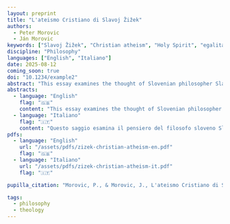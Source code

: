```yaml
---
layout: preprint
title: "L'ateismo Cristiano di Slavoj Žižek"
authors:
  - Peter Morovic
  - Ján Morovic
keywords: ["Slavoj Žižek", "Christian atheism", "Holy Spirit", "egalitarian community", "Chiara Lubich", "Focolare spirituality", "comparative theology"]
discipline: "Philosophy"
languages: ["English", "Italiano"]
date: 2025-08-12
coming_soon: true
doi: "10.1234/example2"
abstract: "This essay examines the thought of Slovenian philosopher Slavoj Žižek on Christianity, with particular attention to his interpretation of God's death on the cross and the birth of the Holy Spirit as an 'egalitarian community.' Through a comparative analysis with Chiara Lubich's charism of unity, the article highlights surprising convergences between Žižek's 'Christian atheism' and Focolare spirituality."
abstracts:
  - language: "English"
    flag: "🇬🇧"
    content: "This essay examines the thought of Slovenian philosopher Slavoj Žižek on Christianity, with particular attention to his interpretation of God's death on the cross and the birth of the Holy Spirit as an 'egalitarian community.' Through a comparative analysis with Chiara Lubich's charism of unity, the article highlights surprising convergences between Žižek's 'Christian atheism' and Focolare spirituality. Both thinkers see in Jesus Forsaken the crucial moment of identification between God and humanity, and recognize in the presence of Jesus in the midst of community (the 'Holy Spirit' for Žižek, 'Jesus in the midst' for Lubich) the privileged mode of relationship with the divine. The analysis shows how Žižek, while declaring himself an atheist, arrives at a profound understanding of Christianity's subversive core through a Hegelian reading of divine kenosis, proposing a God who is not transcendent but immanent in human history, who entrusts humanity itself with his own destiny. Both reject an interventionist God 'up there' who manipulates events from outside, instead embracing a God who becomes vulnerable, who suffers with humanity, and who dies on the cross to be reborn as the spirit of authentic human community founded on mutual love. The study reveals how Žižek's Marxist critique of ideology and Lubich's mystical experience converge on essential points: the centrality of Jesus Forsaken as the moment of maximum proximity to God, the understanding of the Holy Spirit as communal presence rather than individual experience, and the vision of true equality emerging not from abstract principles but from participation in divine self-emptying. This unexpected dialogue between critical philosophy and Christian spirituality suggests that authentic truth-seeking, when conducted with intellectual honesty and passion for justice, can lead to convergent insights despite apparently opposing starting points."
  - language: "Italiano"
    flag: "🇮🇹"
    content: "Questo saggio esamina il pensiero del filosofo sloveno Slavoj Žižek sul cristianesimo, con particolare attenzione alla sua interpretazione della morte di Dio sulla croce e della nascita dello Spirito Santo come \"comunità egalitaria\". Attraverso un'analisi comparativa con il carisma dell'unità di Chiara Lubich, l'articolo evidenzia sorprendenti convergenze tra il \"cristianesimo ateo\" di Žižek e la spiritualità focolitarina. Entrambi i pensatori vedono in Gesù Abbandonato il momento cruciale di identificazione tra Dio e umanità, e riconoscono nella presenza di Gesù in mezzo alla comunità (lo \"Spirito Santo\" per Žižek, \"Gesù in mezzo\" per Lubich) la modalità privilegiata di rapporto con il divino. L'analisi mostra come Žižek, pur dichiarandosi ateo, arrivi a una comprensione profonda del nucleo sovversivo del cristianesimo attraverso una lettura hegeliana della kenosis divina, proponendo un Dio non trascendente ma immanente nella storia umana, che affida all'umanità stessa il proprio destino. Entrambi rifiutano un Dio interventista \"lassù\" che manipola gli eventi dall'esterno, abbracciando invece un Dio che si fa vulnerabile, che soffre con l'umanità, e che muore sulla croce per rinascere come spirito di autentica comunità umana fondata sull'amore reciproco. Lo studio rivela come la critica marxista all'ideologia di Žižek e l'esperienza mistica della Lubich convergano su punti essenziali: la centralità di Gesù Abbandonato come momento di massima vicinanza a Dio, la comprensione dello Spirito Santo come presenza comunitaria piuttosto che esperienza individuale, e la visione di una vera uguaglianza che emerge non da principi astratti ma dalla partecipazione al divino svuotamento. Questo dialogo inaspettato tra filosofia critica e spiritualità cristiana suggerisce che la ricerca autentica della verità, quando condotta con onestà intellettuale e passione per la giustizia, può condurre a intuizioni convergenti nonostante punti di partenza apparentemente opposti."
pdfs:
  - language: "English"
    url: "/assets/pdfs/zizek-christian-atheism-en.pdf"
    flag: "🇬🇧"
  - language: "Italiano"
    url: "/assets/pdfs/zizek-christian-atheism-it.pdf"
    flag: "🇮🇹"

pupilla_citation: "Morovic, P., & Morovic, J., L'ateismo Cristiano di Slavoj Žižek, Pupilla (2025), https://pupilla.org/preprints/2025-zizek-christian-atheism/"

tags:
  - philosophy
  - theology
---
```

